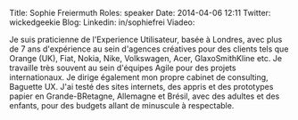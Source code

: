 Title: Sophie Freiermuth
Roles: speaker
Date: 2014-04-06 12:11
Twitter: wickedgeekie
Blog: 
Linkedin: in/sophiefrei
Viadeo:


Je suis praticienne de l'Experience Utilisateur, basée à Londres, avec plus de 7 ans d'expérience au sein d'agences créatives pour des clients tels que Orange (UK), Fiat, Nokia, Nike, Volkswagen, Acer, GlaxoSmithKline etc. Je travaille très souvent au sein d'équipes Agile pour des projets internationaux. Je dirige également mon propre cabinet de consulting, Baguette UX. J'ai testé des sites internets, des appris et des prototypes papier en Grande-BRetagne, Allemagne et Brésil, avec des adultes et des enfants, pour des budgets allant de minuscule à respectable.

